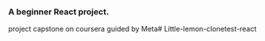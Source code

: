 ### A beginner React project.
project capstone on coursera guided by Meta# Little-lemon-clonetest-react
